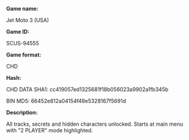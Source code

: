 **Game name:**

Jet Moto 3 (USA)

**Game ID:**

SCUS-94555

**Game format:**

CHD

**Hash:**

CHD DATA SHA1: cc419057ed1325681f18b056023a9902a1fb345b

BIN MD5: 66452e812a04154f48e5328167f5691d

**Description:**

All tracks, secrets and hidden characters unlocked. Starts at main menu with "2 PLAYER" mode highlighted.